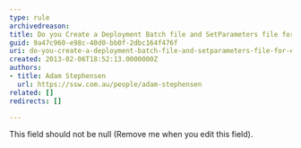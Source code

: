 ```yaml
---
type: rule
archivedreason: 
title: Do you Create a Deployment Batch file and SetParameters file for each Environment?
guid: 9a47c960-e98c-40d0-bb0f-2dbc164f476f
uri: do-you-create-a-deployment-batch-file-and-setparameters-file-for-each-environment
created: 2013-02-06T18:52:13.0000000Z
authors:
- title: Adam Stephensen
  url: https://ssw.com.au/people/adam-stephensen
related: []
redirects: []

---
```



This field should not be null (Remove me when you edit this field).
<br><excerpt class='endintro'></excerpt><br>



